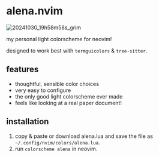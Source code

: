 # alena.nvim
![20241030_19h58m58s_grim](https://github.com/user-attachments/assets/cc0fc06d-1458-4d2e-8b5f-63841b517881)

my personal light colorscheme for neovim!

designed to work best with `termguicolors` & `tree-sitter`.

## features
- thoughtful, sensible color choices
- very easy to configure
- the only good light colorscheme ever made
- feels like looking at a real paper document!

## installation
1. copy & paste or download alena.lua and save the file as `~/.config/nvim/colors/alena.lua`.
2. run `colorscheme alena` in neovim.
